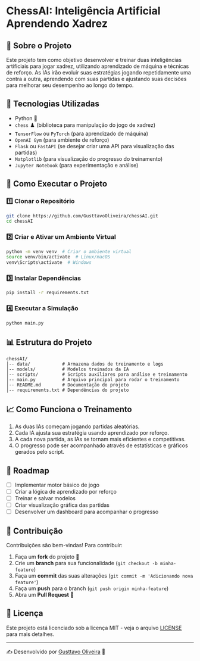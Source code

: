 # ChessAI: Inteligência Artificial Aprendendo Xadrez

## 📌 Sobre o Projeto
Este projeto tem como objetivo desenvolver e treinar duas inteligências artificiais para jogar xadrez, utilizando aprendizado de máquina e técnicas de reforço. As IAs irão evoluir suas estratégias jogando repetidamente uma contra a outra, aprendendo com suas partidas e ajustando suas decisões para melhorar seu desempenho ao longo do tempo.

## 🧠 Tecnologias Utilizadas
- Python 🐍
- `chess` ♟️ (biblioteca para manipulação do jogo de xadrez)
- `TensorFlow` ou `PyTorch` (para aprendizado de máquina)
- `OpenAI Gym` (para ambiente de reforço)
- `Flask` ou `FastAPI` (se desejar criar uma API para visualização das partidas)
- `Matplotlib` (para visualização do progresso do treinamento)
- `Jupyter Notebook` (para experimentação e análise)

## 🚀 Como Executar o Projeto

### 1️⃣ Clonar o Repositório
```bash
git clone https://github.com/GusttavoOliveira/chessAI.git
cd chessAI
```

### 2️⃣ Criar e Ativar um Ambiente Virtual
```bash
python -m venv venv  # Criar o ambiente virtual
source venv/bin/activate  # Linux/macOS
venv\Scripts\activate  # Windows
```

### 3️⃣ Instalar Dependências
```bash
pip install -r requirements.txt
```

### 4️⃣ Executar a Simulação
```bash
python main.py
```

## 📊 Estrutura do Projeto
```
chessAI/
│-- data/            # Armazena dados de treinamento e logs
│-- models/          # Modelos treinados da IA
│-- scripts/         # Scripts auxiliares para análise e treinamento
│-- main.py          # Arquivo principal para rodar o treinamento
│-- README.md        # Documentação do projeto
│-- requirements.txt # Dependências do projeto
```

## 📈 Como Funciona o Treinamento
1. As duas IAs começam jogando partidas aleatórias.
2. Cada IA ajusta sua estratégia usando aprendizado por reforço.
3. A cada nova partida, as IAs se tornam mais eficientes e competitivas.
4. O progresso pode ser acompanhado através de estatísticas e gráficos gerados pelo script.

## 📌 Roadmap
- [ ] Implementar motor básico de jogo
- [ ] Criar a lógica de aprendizado por reforço
- [ ] Treinar e salvar modelos
- [ ] Criar visualização gráfica das partidas
- [ ] Desenvolver um dashboard para acompanhar o progresso

## 🤝 Contribuição
Contribuições são bem-vindas! Para contribuir:
1. Faça um **fork** do projeto 🍴
2. Crie um **branch** para sua funcionalidade (`git checkout -b minha-feature`)
3. Faça um **commit** das suas alterações (`git commit -m 'Adicionando nova feature'`)
4. Faça um **push** para o branch (`git push origin minha-feature`)
5. Abra um **Pull Request** 📢

## 📜 Licença
Este projeto está licenciado sob a licença MIT - veja o arquivo [LICENSE](LICENSE) para mais detalhes.

---
✍️ Desenvolvido por [Gusttavo Oliveira](https://github.com/GusttavoOliveira) 🚀


